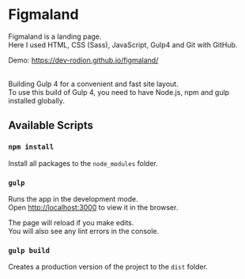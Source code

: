 # Figmaland

Figmaland is a landing page. <br />
Here I used HTML, CSS (Sass), JavaScript, Gulp4 and Git with GitHub. <br />

Demo: https://dev-rodion.github.io/figmaland/ <br><br>

Building Gulp 4 for a convenient and fast site layout. <br />
To use this build of Gulp 4, you need to have Node.js, npm and gulp installed globally.

## Available Scripts

### `npm install`

Install all packages to the `node_modules` folder.<br />


### `gulp`

Runs the app in the development mode.<br />
Open [http://localhost:3000](http://localhost:3000) to view it in the browser.

The page will reload if you make edits.<br />
You will also see any lint errors in the console.


### `gulp build`

Creates a production version of the project to the `dist` folder.